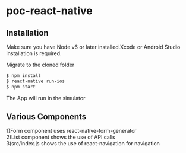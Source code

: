 # poc-react-native

## Installation
Make sure you have Node v6 or later installed.Xcode or Android Studio installation is required.

Migrate to the cloned folder 

```sh
$ npm install
$ react-native run-ios
$ npm start
```
The App will run in the simulator 

## Various Components 

1)Form component uses react-native-form-generator <br/>
2)List component shows the use of API calls <br/>
3)src/index.js shows the use of react-navigation for navigation <br/>
